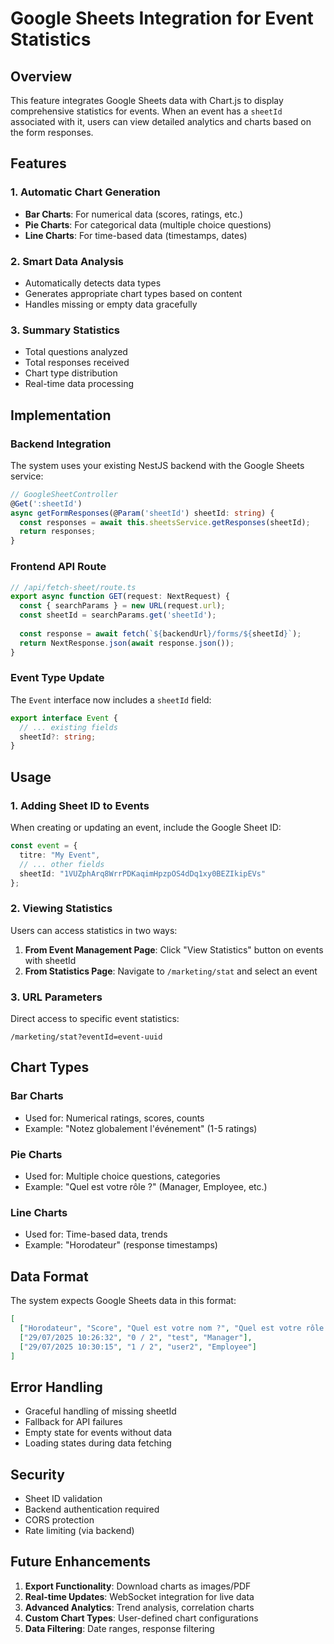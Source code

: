 # Google Sheets Integration for Event Statistics

## Overview

This feature integrates Google Sheets data with Chart.js to display comprehensive statistics for events. When an event has a `sheetId` associated with it, users can view detailed analytics and charts based on the form responses.

## Features

### 1. Automatic Chart Generation
- **Bar Charts**: For numerical data (scores, ratings, etc.)
- **Pie Charts**: For categorical data (multiple choice questions)
- **Line Charts**: For time-based data (timestamps, dates)

### 2. Smart Data Analysis
- Automatically detects data types
- Generates appropriate chart types based on content
- Handles missing or empty data gracefully

### 3. Summary Statistics
- Total questions analyzed
- Total responses received
- Chart type distribution
- Real-time data processing

## Implementation

### Backend Integration

The system uses your existing NestJS backend with the Google Sheets service:

```typescript
// GoogleSheetController
@Get(':sheetId')
async getFormResponses(@Param('sheetId') sheetId: string) {
  const responses = await this.sheetsService.getResponses(sheetId);
  return responses;
}
```

### Frontend API Route

```typescript
// /api/fetch-sheet/route.ts
export async function GET(request: NextRequest) {
  const { searchParams } = new URL(request.url);
  const sheetId = searchParams.get('sheetId');
  
  const response = await fetch(`${backendUrl}/forms/${sheetId}`);
  return NextResponse.json(await response.json());
}
```

### Event Type Update

The `Event` interface now includes a `sheetId` field:

```typescript
export interface Event {
  // ... existing fields
  sheetId?: string;
}
```

## Usage

### 1. Adding Sheet ID to Events

When creating or updating an event, include the Google Sheet ID:

```typescript
const event = {
  titre: "My Event",
  // ... other fields
  sheetId: "1VUZphArq8WrrPDKaqimHpzpOS4dDq1xy0BEZIkipEVs"
};
```

### 2. Viewing Statistics

Users can access statistics in two ways:

1. **From Event Management Page**: Click "View Statistics" button on events with sheetId
2. **From Statistics Page**: Navigate to `/marketing/stat` and select an event

### 3. URL Parameters

Direct access to specific event statistics:
```
/marketing/stat?eventId=event-uuid
```

## Chart Types

### Bar Charts
- Used for: Numerical ratings, scores, counts
- Example: "Notez globalement l'événement" (1-5 ratings)

### Pie Charts
- Used for: Multiple choice questions, categories
- Example: "Quel est votre rôle ?" (Manager, Employee, etc.)

### Line Charts
- Used for: Time-based data, trends
- Example: "Horodateur" (response timestamps)

## Data Format

The system expects Google Sheets data in this format:

```json
[
  ["Horodateur", "Score", "Quel est votre nom ?", "Quel est votre rôle ?"],
  ["29/07/2025 10:26:32", "0 / 2", "test", "Manager"],
  ["29/07/2025 10:30:15", "1 / 2", "user2", "Employee"]
]
```

## Error Handling

- Graceful handling of missing sheetId
- Fallback for API failures
- Empty state for events without data
- Loading states during data fetching

## Security

- Sheet ID validation
- Backend authentication required
- CORS protection
- Rate limiting (via backend)

## Future Enhancements

1. **Export Functionality**: Download charts as images/PDF
2. **Real-time Updates**: WebSocket integration for live data
3. **Advanced Analytics**: Trend analysis, correlation charts
4. **Custom Chart Types**: User-defined chart configurations
5. **Data Filtering**: Date ranges, response filtering

